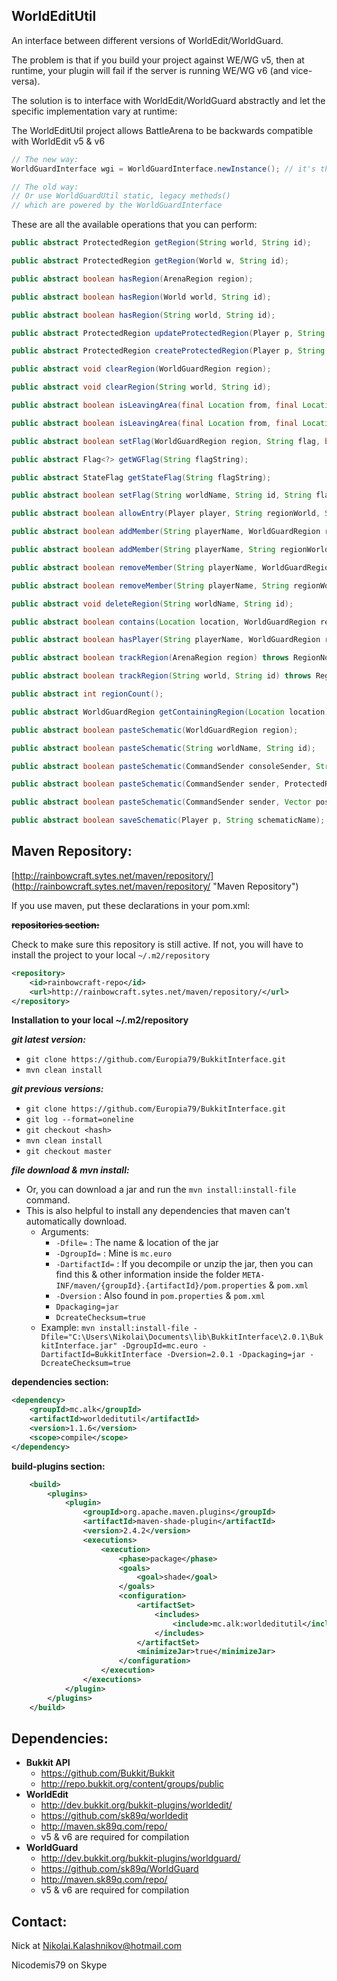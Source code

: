 WorldEditUtil
---
An interface between different versions of WorldEdit/WorldGuard. 

The problem is that if you build your project against WE/WG v5, then at runtime, your plugin will fail 
if the server is running WE/WG v6 (and vice-versa).

The solution is to interface with WorldEdit/WorldGuard abstractly 
and let the specific implementation vary at runtime:

The WorldEditUtil project allows BattleArena to be backwards compatible with WorldEdit v5 & v6


```java
// The new way:
WorldGuardInterface wgi = WorldGuardInterface.newInstance(); // it's that easy

// The old way:
// Or use WorldGuardUtil static, legacy methods()
// which are powered by the WorldGuardInterface
```

These are all the available operations that you can perform:
```java
public abstract ProtectedRegion getRegion(String world, String id);

public abstract ProtectedRegion getRegion(World w, String id);

public abstract boolean hasRegion(ArenaRegion region);

public abstract boolean hasRegion(World world, String id);

public abstract boolean hasRegion(String world, String id);

public abstract ProtectedRegion updateProtectedRegion(Player p, String id) throws Exception;

public abstract ProtectedRegion createProtectedRegion(Player p, String id) throws Exception;

public abstract void clearRegion(WorldGuardRegion region);

public abstract void clearRegion(String world, String id);

public abstract boolean isLeavingArea(final Location from, final Location to, final ArenaRegion region);

public abstract boolean isLeavingArea(final Location from, final Location to, final World w, String id);

public abstract boolean setFlag(WorldGuardRegion region, String flag, boolean enable);

public abstract Flag<?> getWGFlag(String flagString);

public abstract StateFlag getStateFlag(String flagString);

public abstract boolean setFlag(String worldName, String id, String flag, boolean enable);

public abstract boolean allowEntry(Player player, String regionWorld, String id);

public abstract boolean addMember(String playerName, WorldGuardRegion region);

public abstract boolean addMember(String playerName, String regionWorld, String id);

public abstract boolean removeMember(String playerName, WorldGuardRegion region);

public abstract boolean removeMember(String playerName, String regionWorld, String id);

public abstract void deleteRegion(String worldName, String id);

public abstract boolean contains(Location location, WorldGuardRegion region);

public abstract boolean hasPlayer(String playerName, WorldGuardRegion region);

public abstract boolean trackRegion(ArenaRegion region) throws RegionNotFound;

public abstract boolean trackRegion(String world, String id) throws RegionNotFound;

public abstract int regionCount();

public abstract WorldGuardRegion getContainingRegion(Location location);

public abstract boolean pasteSchematic(WorldGuardRegion region);

public abstract boolean pasteSchematic(String worldName, String id);

public abstract boolean pasteSchematic(CommandSender consoleSender, String worldName, String id);

public abstract boolean pasteSchematic(CommandSender sender, ProtectedRegion pr, String schematic, World world);

public abstract boolean pasteSchematic(CommandSender sender, Vector position, String schematic, World world);

public abstract boolean saveSchematic(Player p, String schematicName);
```

Maven Repository:
---

[http://rainbowcraft.sytes.net/maven/repository/] (http://rainbowcraft.sytes.net/maven/repository/ "Maven Repository")

If you use maven, put these declarations in your pom.xml:

~~**repositories section:**~~

Check to make sure this repository is still active. If not, you will have to install the project to your local ```~/.m2/repository```

```xml
<repository>
    <id>rainbowcraft-repo</id>
    <url>http://rainbowcraft.sytes.net/maven/repository/</url>
</repository>
```

**Installation to your local ~/.m2/repository**

***git latest version:***

* ```git clone https://github.com/Europia79/BukkitInterface.git```
* ```mvn clean install```

***git previous versions:***
* ```git clone https://github.com/Europia79/BukkitInterface.git```
* ```git log --format=oneline```
* ```git checkout <hash>```
* ```mvn clean install```
* ```git checkout master```

***file download & mvn install:***

* Or, you can download a jar and run the ```mvn install:install-file``` command.
* This is also helpful to install any dependencies that maven can't automatically download.
  * Arguments: 
    * ```-Dfile=``` : The name & location of the jar
    * ```-DgroupId=``` : Mine is ```mc.euro```
    * ```-DartifactId=``` : If you decompile or unzip the jar, then you can find this & other information inside the folder ```META-INF/maven/{groupId}.{artifactId}/pom.properties``` & ```pom.xml```
    * ```-Dversion``` : Also found in ```pom.properties``` & ```pom.xml```
    * ```Dpackaging=jar```
    * ```DcreateChecksum=true```
  * Example: ```mvn install:install-file -Dfile="C:\Users\Nikolai\Documents\lib\BukkitInterface\2.0.1\BukkitInterface.jar" -DgroupId=mc.euro -DartifactId=BukkitInterface -Dversion=2.0.1 -Dpackaging=jar -DcreateChecksum=true```

**dependencies section:**

```xml
<dependency>
    <groupId>mc.alk</groupId>
    <artifactId>worldeditutil</artifactId>
    <version>1.1.6</version>
    <scope>compile</scope>
</dependency>
```

**build-plugins section:**

```xml
    <build>
        <plugins>
            <plugin>
                <groupId>org.apache.maven.plugins</groupId>
                <artifactId>maven-shade-plugin</artifactId>
                <version>2.4.2</version>
                <executions>
                    <execution>
                        <phase>package</phase>
                        <goals>
                            <goal>shade</goal>
                        </goals>
                        <configuration>
                            <artifactSet>
                                <includes>
                                    <include>mc.alk:worldeditutil</include>
                                </includes>
                            </artifactSet>
                            <minimizeJar>true</minimizeJar>
                        </configuration>
                    </execution>
                </executions>
            </plugin>
        </plugins>
    </build>
```

Dependencies:
---

- **Bukkit API**
  * https://github.com/Bukkit/Bukkit
  * http://repo.bukkit.org/content/groups/public
- **WorldEdit**
  * http://dev.bukkit.org/bukkit-plugins/worldedit/
  * https://github.com/sk89q/worldedit
  * http://maven.sk89q.com/repo/
  * v5 & v6 are required for compilation
- **WorldGuard**
  * http://dev.bukkit.org/bukkit-plugins/worldguard/
  * https://github.com/sk89q/WorldGuard
  * http://maven.sk89q.com/repo/
  * v5 & v6 are required for compilation


Contact:
---

Nick at Nikolai.Kalashnikov@hotmail.com

Nicodemis79 on Skype
